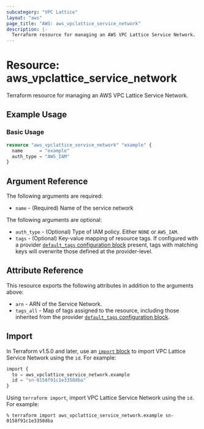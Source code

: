 ```yaml
---
subcategory: "VPC Lattice"
layout: "aws"
page_title: "AWS: aws_vpclattice_service_network"
description: |-
  Terraform resource for managing an AWS VPC Lattice Service Network.
---
```


# Resource: aws_vpclattice_service_network

Terraform resource for managing an AWS VPC Lattice Service Network.

## Example Usage

### Basic Usage

```terraform
resource "aws_vpclattice_service_network" "example" {
  name      = "example"
  auth_type = "AWS_IAM"
}
```

## Argument Reference

The following arguments are required:

* `name` - (Required) Name of the service network

The following arguments are optional:

* `auth_type` - (Optional) Type of IAM policy. Either `NONE` or `AWS_IAM`.
* `tags` - (Optional) Key-value mapping of resource tags. If configured with a provider [`default_tags` configuration block](/docs/providers/aws/index.html#default_tags-configuration-block) present, tags with matching keys will overwrite those defined at the provider-level.

## Attribute Reference

This resource exports the following attributes in addition to the arguments above:

* `arn` - ARN of the Service Network.
* `tags_all` - Map of tags assigned to the resource, including those inherited from the provider [`default_tags` configuration block](/docs/providers/aws/index.html#default_tags-configuration-block).

## Import

In Terraform v1.5.0 and later, use an [`import` block](https://developer.hashicorp.com/terraform/language/import) to import VPC Lattice Service Network using the `id`. For example:

```terraform
import {
  to = aws_vpclattice_service_network.example
  id = "sn-0158f91c1e3358dba"
}
```

Using `terraform import`, import VPC Lattice Service Network using the `id`. For example:

```console
% terraform import aws_vpclattice_service_network.example sn-0158f91c1e3358dba
```
